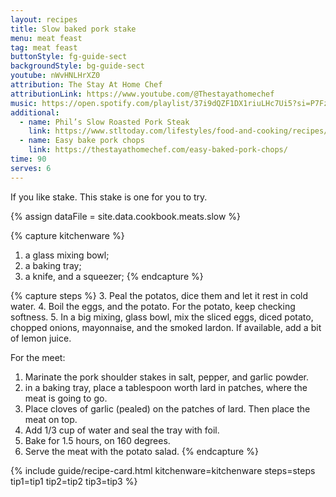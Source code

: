 ```yaml
---
layout: recipes
title: Slow baked pork stake
menu: meat feast
tag: meat feast
buttonStyle: fg-guide-sect
backgroundStyle: bg-guide-sect
youtube: nWvHNLHrXZ0
attribution: The Stay At Home Chef
attributionLink: https://www.youtube.com/@Thestayathomechef
music: https://open.spotify.com/playlist/37i9dQZF1DX1riuLHc7Ui5?si=P7Fz8s18QQKamfbkYGBJ_w
additional:
  - name: Phil’s Slow Roasted Pork Steak
    link: https://www.stltoday.com/lifestyles/food-and-cooking/recipes/phil-s-slow-roasted-pork-steak/article_898b02f5-138a-5a56-836b-a9b3bb12c4d3.html
  - name: Easy bake pork chops
    link: https://thestayathomechef.com/easy-baked-pork-chops/
time: 90
serves: 6
---
```


If you like stake. This stake is one for you to try.
<!-- excerpt-end -->

{% assign dataFile = site.data.cookbook.meats.slow %}

{% capture kitchenware %}
1. a glass mixing bowl;
2. a baking tray;
3. a knife, and a squeezer;
{% endcapture %}

{% capture steps %}
3. Peal the potatos, dice them and let it rest in cold water.
4. Boil the eggs, and the potato. For the potato, keep checking softness. 
5. In a big mixing, glass bowl, mix the sliced eggs, diced potato, chopped onions, mayonnaise, and the smoked lardon. If available, add a bit of lemon juice.

For the meet:

1. Marinate the pork shoulder stakes in salt, pepper, and garlic powder.
2. in a baking tray, place a tablespoon worth lard in patches, where the meat is going to go.
3. Place cloves of garlic (pealed) on the patches of lard. Then place the meat on top.
4. Add 1/3 cup of water and seal the tray with foil.
5. Bake for 1.5 hours, on 160 degrees.
6. Serve the meat with the potato salad.
{% endcapture %}

{% include guide/recipe-card.html kitchenware=kitchenware steps=steps tip1=tip1 tip2=tip2 tip3=tip3 %}